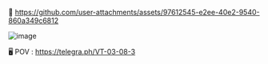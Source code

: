 🎥 https://github.com/user-attachments/assets/97612545-e2ee-40e2-9540-860a349c6812

![image](https://github.com/user-attachments/assets/e911067d-a269-4025-ad28-0eb838ffb2bf)


🖥️ POV : https://telegra.ph/VT-03-08-3
